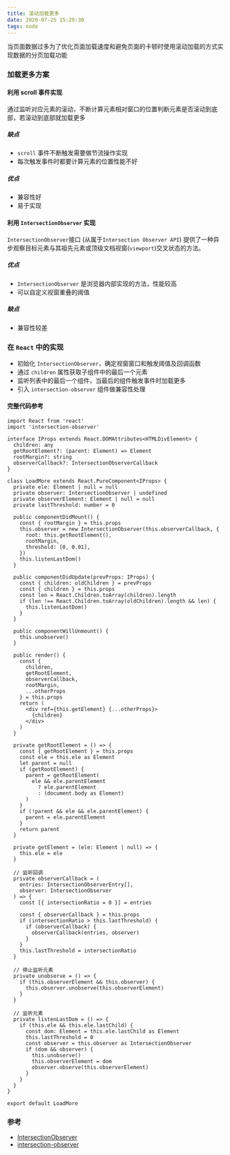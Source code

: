 ```yaml
---
title: 滚动加载更多
date: 2020-07-25 15:29:30
tags: node
---
```


当页面数据过多为了优化页面加载速度和避免页面的卡顿时使用滚动加载的方式实现数据的分页加载功能

### 加载更多方案

#### 利用 scroll 事件实现

通过监听对应元素的滚动，不断计算元素相对窗口的位置判断元素是否滚动到底部，若滚动到底部就加载更多

##### 缺点

- `scroll` 事件不断触发需要做节流操作实现
- 每次触发事件时都要计算元素的位置性能不好

##### 优点

- 兼容性好
- 易于实现

#### 利用 `IntersectionObserver` 实现

`IntersectionObserver`接口 (从属于`Intersection Observer API`) 提供了一种异步观察目标元素与其祖先元素或顶级文档视窗(`viewport`)交叉状态的方法。

##### 优点

- `IntersectionObserver` 是浏览器内部实现的方法，性能较高
- 可以自定义视窗重叠的阈值

##### 缺点

- 兼容性较差

### 在 `React` 中的实现

- 初始化 `IntersectionObserver`，确定视窗窗口和触发阈值及回调函数
- 通过 `children` 属性获取子组件中的最后一个元素
- 监听列表中的最后一个组件，当最后的组件触发事件时加载更多
- 引入 `intersection-observer` 组件做兼容性处理

#### 完整代码参考

```tsx
import React from 'react'
import 'intersection-observer'

interface IProps extends React.DOMAttributes<HTMLDivElement> {
  children: any
  getRootElement?: (parent: Element) => Element
  rootMargin?: string
  observerCallback?: IntersectionObserverCallback
}

class LoadMore extends React.PureComponent<IProps> {
  private ele: Element | null = null
  private observer: IntersectionObserver | undefined
  private observerElement: Element | null = null
  private lastThreshold: number = 0

  public componentDidMount() {
    const { rootMargin } = this.props
    this.observer = new IntersectionObserver(this.observerCallback, {
      root: this.getRootElement(),
      rootMargin,
      threshold: [0, 0.01],
    })
    this.listenLastDom()
  }

  public componentDidUpdate(prevProps: IProps) {
    const { children: oldChildren } = prevProps
    const { children } = this.props
    const len = React.Children.toArray(children).length
    if (len !== React.Children.toArray(oldChildren).length && len) {
      this.listenLastDom()
    }
  }

  public componentWillUnmount() {
    this.unobserve()
  }

  public render() {
    const {
      children,
      getRootElement,
      observerCallback,
      rootMargin,
      ...otherProps
    } = this.props
    return (
      <div ref={this.getElement} {...otherProps}>
        {children}
      </div>
    )
  }

  private getRootElement = () => {
    const { getRootElement } = this.props
    const ele = this.ele as Element
    let parent = null
    if (getRootElement) {
      parent = getRootElement(
        ele && ele.parentElement
          ? ele.parentElement
          : (document.body as Element)
      )
    }
    if (!parent && ele && ele.parentElement) {
      parent = ele.parentElement
    }
    return parent
  }

  private getElement = (ele: Element | null) => {
    this.ele = ele
  }

  // 监听回调
  private observerCallback = (
    entries: IntersectionObserverEntry[],
    observer: IntersectionObserver
  ) => {
    const [{ intersectionRatio = 0 }] = entries

    const { observerCallback } = this.props
    if (intersectionRatio > this.lastThreshold) {
      if (observerCallback) {
        observerCallback(entries, observer)
      }
    }
    this.lastThreshold = intersectionRatio
  }

  // 停止监听元素
  private unobserve = () => {
    if (this.observerElement && this.observer) {
      this.observer.unobserve(this.observerElement)
    }
  }

  // 监听元素
  private listenLastDom = () => {
    if (this.ele && this.ele.lastChild) {
      const dom: Element = this.ele.lastChild as Element
      this.lastThreshold = 0
      const observer = this.observer as IntersectionObserver
      if (dom && observer) {
        this.unobserve()
        this.observerElement = dom
        observer.observe(this.observerElement)
      }
    }
  }
}

export default LoadMore
```

### 参考

- [IntersectionObserver](https://developer.mozilla.org/zh-CN/docs/Web/API/IntersectionObserver)
- [intersection-observer](https://www.npmjs.com/package/intersection-observer)
